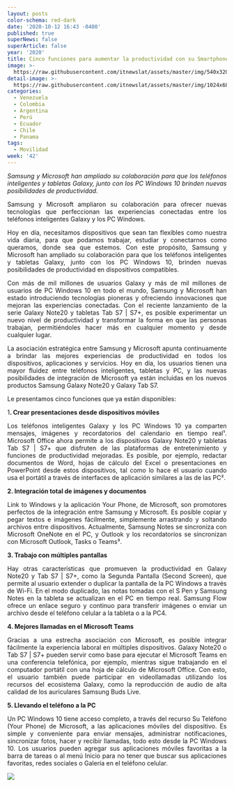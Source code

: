 ```yaml
---
layout: posts
color-schema: red-dark
date: '2020-10-12 16:43 -0400'
published: true
superNews: false
superArticle: false
year: '2020'
title: Cinco funciones para aumentar la productividad con su Smartphone Samsung
image: >-
  https://raw.githubusercontent.com/itnewslat/assets/master/img/540x320/Samsung-5G-p.jpg
detail-image: >-
  https://raw.githubusercontent.com/itnewslat/assets/master/img/1024x680/Samsung-5G-g.jpg
categories:
  - Venezuela
  - Colombia
  - Argentina
  - Perú
  - Ecuador
  - Chile
  - Panama
tags:
  - Movilidad
week: '42'
---
```

<p style="text-align: justify;"><em>Samsung y Microsoft han ampliado su colaboración para que
los teléfonos inteligentes y tabletas Galaxy, junto con los PC Windows 10 brinden nuevas posibilidades de productividad.</em></p>
<p style="text-align: justify;">Samsung y Microsoft<strong> </strong>ampliaron su colaboración para ofrecer nuevas tecnologías que perfeccionan las experiencias conectadas entre los teléfonos inteligentes Galaxy y los PC Windows.</p>
<p style="text-align: justify;">Hoy en día, necesitamos dispositivos que sean tan flexibles como nuestra vida diaria, para que podamos trabajar, estudiar y conectarnos como queramos, donde sea que estemos. Con este propósito, Samsung y Microsoft han ampliado su colaboración para que los teléfonos inteligentes y tabletas Galaxy, junto con los PC Windows 10, brinden nuevas posibilidades de productividad en dispositivos compatibles.</p>
<p style="text-align: justify;">Con más de mil millones de usuarios Galaxy y más de mil millones de usuarios de PC Windows 10 en todo el mundo, Samsung y Microsoft han estado introduciendo tecnologías pioneras y ofreciendo innovaciones que mejoran las experiencias conectadas. Con el reciente lanzamiento de la serie Galaxy Note20 y tabletas Tab S7 | S7+, es posible experimentar un nuevo nivel de productividad y transformar la forma en que las personas trabajan, permitiéndoles hacer más en cualquier momento y desde cualquier lugar.</p>
<p style="text-align: justify;">La asociación estratégica entre Samsung y Microsoft apunta continuamente a brindar las mejores experiencias de productividad en todos los dispositivos, aplicaciones y servicios. Hoy en día, los usuarios tienen una mayor fluidez entre teléfonos inteligentes, tabletas y PC, y las nuevas posibilidades de integración de Microsoft ya están incluidas en los nuevos productos Samsung Galaxy Note20 y Galaxy Tab S7.</p>
<p style="text-align: justify;">Le presentamos cinco funciones que ya están disponibles:</p>
<p style="text-align: justify;">1<strong>. Crear presentaciones desde dispositivos móviles</strong></p>
<p style="text-align: justify;">Los teléfonos inteligentes Galaxy y los PC Windows 10 ya comparten mensajes, imágenes y recordatorios del calendario en tiempo real¹. Microsoft Office ahora permite a los dispositivos Galaxy Note20 y tabletas Tab S7 | S7+ que disfruten de las plataformas de entretenimiento y funciones de productividad mejoradas. Es posible, por ejemplo, redactar documentos de Word, hojas de cálculo del Excel o presentaciones en PowerPoint desde estos dispositivos, tal como lo hace el usuario cuando usa el portátil a través de interfaces de aplicación similares a las de las PC².</p>
<p style="text-align: justify;"><strong> 2. Integración total de imágenes y documentos</strong></p>
<p style="text-align: justify;">Link to Windows y la aplicación Your Phone, de Microsoft, son promotores perfectos de la integración entre Samsung y Microsoft. Es posible copiar y pegar textos e imágenes fácilmente, simplemente arrastrando y soltando archivos entre dispositivos. Actualmente, Samsung Notes se sincroniza con Microsoft OneNote en el PC, y Outlook y los recordatorios se sincronizan con Microsoft Outlook, Tasks o Teams³.</p>
<p style="text-align: justify;"><strong>3. Trabajo con múltiples pantallas</strong></p>
<p style="text-align: justify;">Hay otras características que promueven la productividad en Galaxy Note20 y Tab S7 | S7+, como la Segunda Pantalla (Second Screen), que permite al usuario extender o duplicar la pantalla de la PC Windows a través de Wi-Fi. En el modo duplicado, las notas tomadas con el S Pen y Samsung Notes en la tableta se actualizan en el PC en tiempo real. Samsung Flow ofrece un enlace seguro y continuo para transferir imágenes o enviar un archivo desde el teléfono celular a la tableta o a la PC4.</p>
<p style="text-align: justify;"><strong>4. Mejores llamadas en el Microsoft Teams</strong></p>
<p style="text-align: justify;">Gracias a una estrecha asociación con Microsoft, es posible integrar fácilmente la experiencia laboral en múltiples dispositivos. Galaxy Note20 o Tab S7 | S7+ pueden servir como base para ejecutar el Microsoft Teams en una conferencia telefónica, por ejemplo, mientras sigue trabajando en el computador portátil con una hoja de cálculo de Microsoft Office. Con esto, el usuario también puede participar en videollamadas utilizando los recursos del ecosistema Galaxy, como la reproducción de audio de alta calidad de los auriculares Samsung Buds Live.</p>
<p style="text-align: justify;"><strong>5. Llevando el teléfono a la PC</strong></p>
<p style="text-align: justify;">Un PC Windows 10 tiene acceso completo, a través del recurso Su Teléfono (Your Phone) de Microsoft, a las aplicaciones móviles del dispositivo. Es simple y conveniente para enviar mensajes, administrar notificaciones, sincronizar fotos, hacer y recibir llamadas, todo esto desde la PC Windows 10. Los usuarios pueden agregar sus aplicaciones móviles favoritas a la barra de tareas o al menú Inicio para no tener que buscar sus aplicaciones favoritas, redes sociales o Galería en el teléfono celular.</p>


<img src="https://tracker.metricool.com/c3po.jpg?hash=56f88a41e39ab42c063cc51676587a04"/>